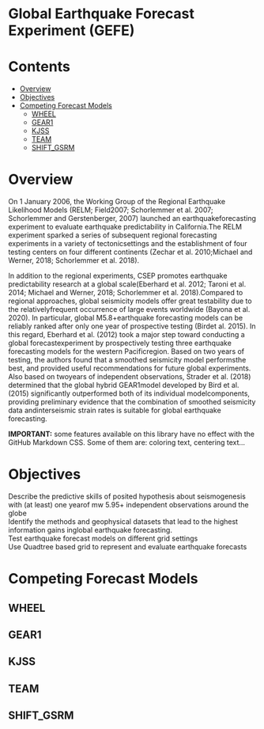 
Global Earthquake Forecast Experiment (GEFE)
============================================

Contents
========

* [Overview](#overview)
* [Objectives](#objectives)
* [Competing Forecast Models](#competing-forecast-models)
	* [WHEEL](#wheel)
	* [GEAR1](#gear1)
	* [KJSS](#kjss)
	* [TEAM](#team)
	* [SHIFT_GSRM](#shift_gsrm)

# Overview


On 1 January 2006, the Working Group of the Regional Earthquake Likelihood Models (RELM; Field2007; Schorlemmer et al. 
2007; Schorlemmer and Gerstenberger, 2007) launched an earthquakeforecasting experiment to evaluate earthquake 
predictability in California.The RELM experiment sparked a series of subsequent regional forecasting experiments in a 
variety of tectonicsettings and the establishment of four testing centers on four different continents (Zechar et al. 
2010;Michael and Werner, 2018; Schorlemmer et al. 2018).

In addition to the regional experiments, CSEP promotes earthquake predictability research at a global scale(Eberhard et 
al. 2012; Taroni et al. 2014; Michael and Werner, 2018; Schorlemmer et al. 2018).Compared to regional approaches, global
 seismicity models offer great testability due to the relativelyfrequent occurrence of large events worldwide (Bayona et
 al. 2020). In particular, global M5.8+earthquake forecasting models can be reliably ranked after only one year of 
prospective testing (Birdet al. 2015). In this regard, Eberhard et al. (2012) took a major step toward conducting a 
global forecastexperiment by prospectively testing three earthquake forecasting models for the western Pacificregion. 
Based on two years of testing, the authors found that a smoothed seismicity model performsthe best, and provided useful 
recommendations for future global experiments. Also based on twoyears of independent observations, Strader et al. (2018)
 determined that the global hybrid GEAR1model developed by Bird et al. (2015) significantly outperformed both of its 
individual modelcomponents, providing preliminary evidence that the combination of smoothed seismicity data 
andinterseismic strain rates is suitable for global earthquake forecasting.

**IMPORTANT:** some features available on this library have no effect with the GitHub Markdown CSS. Some of them are: 
coloring text, centering text...


# Objectives
  
Describe the predictive skills of posited hypothesis about seismogenesis with (at least) one yearof mw 5.95+ independent
 observations around the globe  
Identify the methods and geophysical datasets that lead to the highest information gains inglobal earthquake 
forecasting.  
Test earthquake forecast models on different grid settings  
Use Quadtree based grid to represent and evaluate earthquake forecasts
# Competing Forecast Models

## WHEEL

## GEAR1

## KJSS

## TEAM

## SHIFT_GSRM
